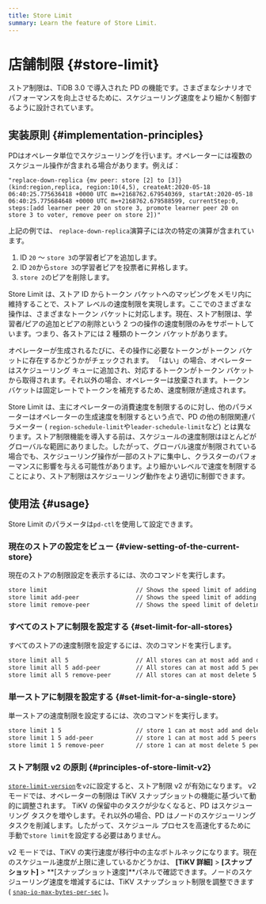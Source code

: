 ```yaml
---
title: Store Limit
summary: Learn the feature of Store Limit.
---
```


# 店舗制限 {#store-limit}

ストア制限は、TiDB 3.0 で導入された PD の機能です。さまざまなシナリオでパフォーマンスを向上させるために、スケジューリング速度をより細かく制御するように設計されています。

## 実装原則 {#implementation-principles}

PDはオペレータ単位でスケジューリングを行います。オペレーターには複数のスケジュール操作が含まれる場合があります。例えば：

```
"replace-down-replica {mv peer: store [2] to [3]} (kind:region,replica, region:10(4,5), createAt:2020-05-18 06:40:25.775636418 +0000 UTC m=+2168762.679540369, startAt:2020-05-18 06:40:25.775684648 +0000 UTC m=+2168762.679588599, currentStep:0, steps:[add learner peer 20 on store 3, promote learner peer 20 on store 3 to voter, remove peer on store 2])"
```

上記の例では、 `replace-down-replica`演算子には次の特定の演算が含まれています。

1.  ID `20` ～ `store 3`の学習者ピアを追加します。
2.  ID `20`から`store 3`の学習者ピアを投票者に昇格します。
3.  `store 2`のピアを削除します。

Store Limit は、ストア ID からトークン バケットへのマッピングをメモリ内に維持することで、ストア レベルの速度制限を実現します。ここでのさまざまな操作は、さまざまなトークン バケットに対応します。現在、ストア制限は、学習者/ピアの追加とピアの削除という 2 つの操作の速度制限のみをサポートしています。つまり、各ストアには 2 種類のトークン バケットがあります。

オペレーターが生成されるたびに、その操作に必要なトークンがトークン バケットに存在するかどうかがチェックされます。 「はい」の場合、オペレーターはスケジューリング キューに追加され、対応するトークンがトークン バケットから取得されます。それ以外の場合、オペレーターは放棄されます。トークン バケットは固定レートでトークンを補充するため、速度制限が達成されます。

Store Limit は、主にオペレーターの消費速度を制限するのに対し、他のパラメーターはオペレーターの生成速度を制限するという点で、PD の他の制限関連パラメーター ( `region-schedule-limit`や`leader-schedule-limit`など) とは異なります。ストア制限機能を導入する前は、スケジュールの速度制限はほとんどがグローバルな範囲にありました。したがって、グローバル速度が制限されている場合でも、スケジューリング操作が一部のストアに集中し、クラスターのパフォーマンスに影響を与える可能性があります。より細かいレベルで速度を制限することにより、ストア制限はスケジューリング動作をより適切に制御できます。

## 使用法 {#usage}

Store Limit のパラメータは`pd-ctl`を使用して設定できます。

### 現在のストアの設定をビュー {#view-setting-of-the-current-store}

現在のストアの制限設定を表示するには、次のコマンドを実行します。


```bash
store limit                         // Shows the speed limit of adding and deleting peers in all stores.
store limit add-peer                // Shows the speed limit of adding peers in all stores.
store limit remove-peer             // Shows the speed limit of deleting peers in all stores. 
```

### すべてのストアに制限を設定する {#set-limit-for-all-stores}

すべてのストアの速度制限を設定するには、次のコマンドを実行します。


```bash
store limit all 5                   // All stores can at most add and delete 5 peers per minute.
store limit all 5 add-peer          // All stores can at most add 5 peers per minute.
store limit all 5 remove-peer       // All stores can at most delete 5 peers per minute.
```

### 単一ストアに制限を設定する {#set-limit-for-a-single-store}

単一ストアの速度制限を設定するには、次のコマンドを実行します。


```bash
store limit 1 5                     // store 1 can at most add and delete 5 peers per minute.
store limit 1 5 add-peer            // store 1 can at most add 5 peers per minute.
store limit 1 5 remove-peer         // store 1 can at most delete 5 peers per minute.
```

### ストア制限 v2 の原則 {#principles-of-store-limit-v2}

[`store-limit-version`](/pd-configuration-file.md#store-limit-version-new-in-v710)を`v2`に設定すると、ストア制限 v2 が有効になります。 v2 モードでは、オペレーターの制限は TiKV スナップショットの機能に基づいて動的に調整されます。 TiKV の保留中のタスクが少なくなると、PD はスケジューリング タスクを増やします。それ以外の場合、PD はノードのスケジューリング タスクを削減します。したがって、スケジュール プロセスを高速化するために手動で`store limit`を設定する必要はありません。

v2 モードでは、TiKV の実行速度が移行中の主なボトルネックになります。現在のスケジュール速度が上限に達しているかどうかは、 **[TiKV 詳細]** &gt; **[スナップショット]** &gt; **[スナップショット速度]**パネルで確認できます。ノードのスケジューリング速度を増減するには、TiKV スナップショット制限を調整できます ( [`snap-io-max-bytes-per-sec`](/tikv-configuration-file.md#snap-io-max-bytes-per-sec) )。
